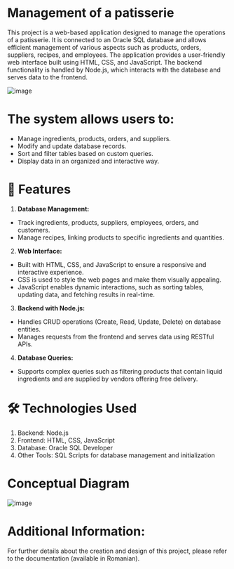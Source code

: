 # Management of a patisserie

This project is a web-based application designed to manage the operations of a patisserie. It is connected to an Oracle SQL database and allows efficient management of various aspects such as products, orders, suppliers, recipes, and employees. The application provides a user-friendly web interface built using HTML, CSS, and JavaScript. The backend functionality is handled by Node.js, which interacts with the database and serves data to the frontend.

![image](https://github.com/user-attachments/assets/98506577-4c0a-45b0-8001-dcf0c58d5008)

# The system allows users to:

- Manage ingredients, products, orders, and suppliers.
- Modify and update database records.
- Sort and filter tables based on custom queries.
- Display data in an organized and interactive way.

# 🚀 Features 
1. **Database Management:**
- Track ingredients, products, suppliers, employees, orders, and customers.
- Manage recipes, linking products to specific ingredients and quantities.

2. **Web Interface:**
- Built with HTML, CSS, and JavaScript to ensure a responsive and interactive experience.
- CSS is used to style the web pages and make them visually appealing.
- JavaScript enables dynamic interactions, such as sorting tables, updating data, and fetching results in real-time.

3. **Backend with Node.js:**
- Handles CRUD operations (Create, Read, Update, Delete) on database entities.
- Manages requests from the frontend and serves data using RESTful APIs.

4. **Database Queries:**
- Supports complex queries such as filtering products that contain liquid ingredients and are supplied by vendors offering free delivery.

# 🛠 Technologies Used  
1. Backend: Node.js
2. Frontend: HTML, CSS, JavaScript
3. Database: Oracle SQL Developer
4. Other Tools: SQL Scripts for database management and initialization

# Conceptual Diagram
![image](https://github.com/user-attachments/assets/88312730-05ef-40cb-9c7c-ecb0a4d63e72)

# Additional Information:
For further details about the creation and design of this project, please refer to the documentation (available in Romanian).


